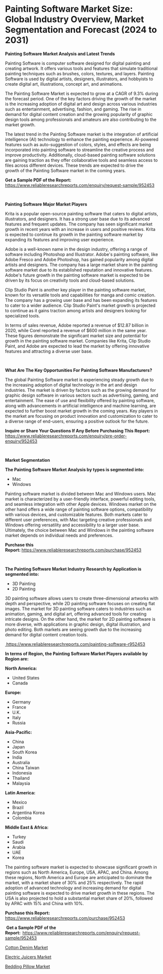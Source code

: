 <p><h1>Painting Software Market Size: Global Industry Overview, Market Segmentation and Forecast (2024 to 2031)</h1></p><p><strong>Painting Software Market Analysis and Latest Trends</strong></p>
<p><p>Painting Software is computer software designed for digital painting and creating artwork. It offers various tools and features that simulate traditional painting techniques such as brushes, colors, textures, and layers. Painting Software is used by digital artists, designers, illustrators, and hobbyists to create digital art, illustrations, concept art, and animations.</p><p>The Painting Software Market is expected to grow at a CAGR of 9.3% during the forecast period. One of the key factors driving the growth of the market is the increasing adoption of digital art and design across various industries such as entertainment, advertising, fashion, and gaming. The rise in demand for digital content creation and the growing popularity of graphic design tools among professionals and amateurs are also contributing to the market growth.</p><p>The latest trend in the Painting Software market is the integration of artificial intelligence (AI) technology to enhance the painting experience. AI-powered features such as auto-suggestion of colors, styles, and effects are being incorporated into painting software to streamline the creative process and improve productivity. Additionally, cloud-based painting software solutions are gaining traction as they offer collaborative tools and seamless access to files across different devices. These trends are expected to drive the growth of the Painting Software market in the coming years.</p></p>
<p><strong>Get a Sample PDF of the Report:&nbsp;</strong> <a href="https://www.reliableresearchreports.com/enquiry/request-sample/952453">https://www.reliableresearchreports.com/enquiry/request-sample/952453</a></p>
<p>&nbsp;</p>
<p><strong>Painting Software Major Market Players</strong></p>
<p><p>Krita is a popular open-source painting software that caters to digital artists, illustrators, and designers. It has a strong user base due to its advanced features and frequent updates. The company has seen significant market growth in recent years with an increase in users and positive reviews. Krita is expected to continue its growth in the painting software market by expanding its features and improving user experience.</p><p>Adobe is a well-known name in the design industry, offering a range of software including Photoshop and Illustrator. Adobe's painting software, like Adobe Fresco and Adobe Photoshop, has gained popularity among digital artists and designers. The company has a large market share in the painting software market due to its established reputation and innovative features. Adobe's future growth in the painting software market is expected to be driven by its focus on creativity tools and cloud-based solutions.</p><p>Clip Studio Paint is another key player in the painting software market, known for its versatile tools and capabilities for manga and comic creation. The company has a growing user base and has been expanding its features to cater to a wider audience. Clip Studio Paint's market growth is projected to continue as it gains traction among artists and designers looking for specialized tools.</p><p>In terms of sales revenue, Adobe reported a revenue of $12.87 billion in 2020, while Corel reported a revenue of $600 million in the same year. These figures demonstrate the significant market size and potential for growth in the painting software market. Companies like Krita, Clip Studio Paint, and Adobe are expected to lead the market by offering innovative features and attracting a diverse user base.</p></p>
<p>&nbsp;</p>
<p><strong>What Are The Key Opportunities For Painting Software Manufacturers?</strong></p>
<p><p>The global Painting Software market is experiencing steady growth due to the increasing adoption of digital technology in the art and design industries. The market is driven by factors such as the growing demand for graphic design software in various sectors such as advertising, gaming, and entertainment. The ease of use and flexibility offered by painting software, along with advancements in artificial intelligence and machine learning, are expected to further boost market growth in the coming years. Key players in the market are focusing on product innovation and customization to cater to a diverse range of end-users, ensuring a positive outlook for the future.</p></p>
<p><strong>Inquire or Share Your Questions If Any Before Purchasing This Report:</strong> <a href="https://www.reliableresearchreports.com/enquiry/pre-order-enquiry/952453">https://www.reliableresearchreports.com/enquiry/pre-order-enquiry/952453</a></p>
<p>&nbsp;</p>
<p><strong>Market Segmentation</strong></p>
<p><strong>The Painting Software Market Analysis by types is segmented into:</strong></p>
<p><ul><li>Mac</li><li>Windows</li></ul></p>
<p><p>Painting software market is divided between Mac and Windows users. Mac market is characterized by a user-friendly interface, powerful editing tools, and seamless integration with other Apple devices. Windows market on the other hand offers a wide range of painting software options, compatibility with various devices, and customizable features. Both markets cater to different user preferences, with Mac targeting creative professionals and Windows offering versatility and accessibility to a larger user base. Ultimately, the choice between Mac and Windows in the painting software market depends on individual needs and preferences.</p></p>
<p><strong>Purchase this Report:&nbsp;</strong><a href="https://www.reliableresearchreports.com/purchase/952453">https://www.reliableresearchreports.com/purchase/952453</a></p>
<p>&nbsp;</p>
<p><strong>The Painting Software Market Industry Research by Application is segmented into:</strong></p>
<p><ul><li>3D Painting</li><li>2D Painting</li></ul></p>
<p><p>3D painting software allows users to create three-dimensional artworks with depth and perspective, while 2D painting software focuses on creating flat images. The market for 3D painting software caters to industries such as animation, gaming, and digital art, offering advanced tools for creating intricate designs. On the other hand, the market for 2D painting software is more diverse, with applications in graphic design, digital illustration, and photo editing. Both markets are seeing growth due to the increasing demand for digital content creation tools.</p></p>
<p><a href="https://www.reliableresearchreports.com/painting-software-r952453">&nbsp;https://www.reliableresearchreports.com/painting-software-r952453</a></p>
<p><strong>In terms of Region, the Painting Software Market Players available by Region are:</strong></p>
<p>
    <p> <strong> North America: </strong>
        <ul>
            <li>United States</li>
            <li>Canada</li>
        </ul>
        </p> 
    <p> <strong> Europe: </strong>
        <ul>
            <li>Germany</li>
            <li>France</li>
            <li>U.K.</li>
            <li>Italy</li>
            <li>Russia</li>
        </ul>
        </p> 
    <p> <strong> Asia-Pacific: </strong>
        <ul>
            <li>China</li>
            <li>Japan</li>
            <li>South Korea</li>
            <li>India</li>
            <li>Australia</li>
            <li>China Taiwan</li>
            <li>Indonesia</li>
            <li>Thailand</li>
            <li>Malaysia</li>
        </ul>
        </p> 
    <p> <strong> Latin America: </strong>
        <ul>
            <li>Mexico</li>
            <li>Brazil</li>
            <li>Argentina Korea</li>
            <li>Colombia</li>
        </ul>
        </p> 
    <p> <strong> Middle East & Africa: </strong>
        <ul>
            <li>Turkey</li>
            <li>Saudi</li>
            <li>Arabia</li>
            <li>UAE</li>
            <li>Korea</li>
        </ul>
    </p>
    </p>
<p><p>The painting software market is expected to showcase significant growth in regions such as North America, Europe, USA, APAC, and China. Among these regions, North America and Europe are anticipated to dominate the market, with a market share of 30% and 25% respectively. The rapid adoption of advanced technology and increasing demand for digital painting software is expected to drive market growth in these regions. The USA is also projected to hold a substantial market share of 20%, followed by APAC with 15% and China with 10%.</p></p>
<p><strong>Purchase this Report: </strong><a href="https://www.reliableresearchreports.com/purchase/952453">https://www.reliableresearchreports.com/purchase/952453</a></p>
<p>&nbsp;<strong>Get a Sample PDF of the Report:&nbsp;&nbsp;</strong><a href="https://www.reliableresearchreports.com/enquiry/request-sample/952453">https://www.reliableresearchreports.com/enquiry/request-sample/952453</a></p>
<p><strong></strong></p>
<p><p><a href="https://www.linkedin.com/pulse/decoding-cotton-denim-market-metrics-share-trends-growth-itfif?trackingId=OsY4D6u6Uh5Kl4HvhzBx%2FQ%3D%3D">Cotton Denim Market</a></p><p><a href="https://www.linkedin.com/pulse/electric-juicers-market-exploring-share-trends-future-growth-bg7jf?trackingId=xrfIX77h7UaQxsqugucGtQ%3D%3D">Electric Juicers Market</a></p><p><a href="https://www.linkedin.com/pulse/bedding-pillow-market-outlook-industry-overview-forecast-u0n7f?trackingId=9cGQcYIZ20RXW6TsV%2BVt6w%3D%3D">Bedding Pillow Market</a></p></p>